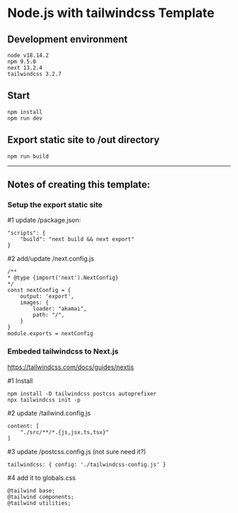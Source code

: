 # Node.js with tailwindcss Template

## Development environment 

    node v18.14.2
    npm 9.5.0
    next 13.2.4
    tailwindcss 3.2.7

## Start

    npm install
    npm run dev

## Export static site to /out directory

    npm run build





---
## Notes of creating this template:

### Setup the export static site

#1 update /package.json:

    "scripts": {
        "build": "next build && next export"
    }
 
#2 add/update /next.config.js

    /**
    * @type {import('next').NextConfig}
    */
    const nextConfig = {
        output: 'export',
        images: {
            loader: "akamai",
            path: "/",
        }
    }
    module.exports = nextConfig


### Embeded tailwindcss to Next.js
https://tailwindcss.com/docs/guides/nextjs

#1 Install

    npm install -D tailwindcss postcss autoprefixer
    npx tailwindcss init -p

#2 update /tailwind.config.js

    content: [
        "./src/**/*.{js,jsx,ts,tsx}"
    ]

#3 update /postcss.config.js (not sure need it?)

    tailwindcss: { config: './tailwindcss-config.js' }

#4 add it to globals.css

    @tailwind base;
    @tailwind components;
    @tailwind utilities;